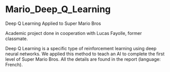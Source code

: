 # Mario_Deep_Q_Learning
Deep Q Learning Applied to Super Mario Bros

Academic project done in cooperation with Lucas Fayolle, former classmate.

Deep Q Learning is a specific type of reinforcement learning using deep neural networks. We applied this method to teach an AI to complete the first level of Super Mario Bros. All the details are found in the report (language: French).